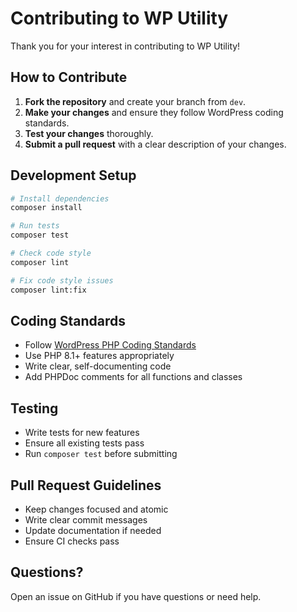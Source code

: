 # Contributing to WP Utility

Thank you for your interest in contributing to WP Utility!

## How to Contribute

1. **Fork the repository** and create your branch from `dev`.
2. **Make your changes** and ensure they follow WordPress coding standards.
3. **Test your changes** thoroughly.
4. **Submit a pull request** with a clear description of your changes.

## Development Setup

```bash
# Install dependencies
composer install

# Run tests
composer test

# Check code style
composer lint

# Fix code style issues
composer lint:fix
```

## Coding Standards

- Follow [WordPress PHP Coding Standards](https://developer.wordpress.org/coding-standards/wordpress-coding-standards/php/)
- Use PHP 8.1+ features appropriately
- Write clear, self-documenting code
- Add PHPDoc comments for all functions and classes

## Testing

- Write tests for new features
- Ensure all existing tests pass
- Run `composer test` before submitting

## Pull Request Guidelines

- Keep changes focused and atomic
- Write clear commit messages
- Update documentation if needed
- Ensure CI checks pass

## Questions?

Open an issue on GitHub if you have questions or need help.